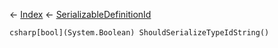 ← [Index](Api-Index) ← [SerializableDefinitionId](VRage.ObjectBuilders.SerializableDefinitionId)

```csharp[bool](System.Boolean) ShouldSerializeTypeIdString()```